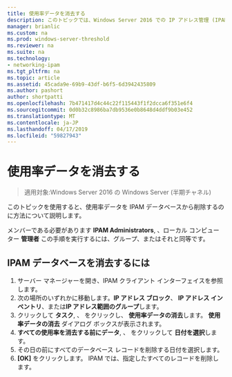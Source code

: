 ```yaml
---
title: 使用率データを消去する
description: このトピックでは、Windows Server 2016 での IP アドレス管理 (IPAM) の管理ガイドの一部です。
manager: brianlic
ms.custom: na
ms.prod: windows-server-threshold
ms.reviewer: na
ms.suite: na
ms.technology:
- networking-ipam
ms.tgt_pltfrm: na
ms.topic: article
ms.assetid: 45cada9e-69b9-43df-b6f5-6d3942435809
ms.author: pashort
author: shortpatti
ms.openlocfilehash: 7b471417d4c44c22f115443f1f2dcca6f351e6f4
ms.sourcegitcommit: 0d0b32c8986ba7db9536e0b8648d4ddf9b03e452
ms.translationtype: MT
ms.contentlocale: ja-JP
ms.lasthandoff: 04/17/2019
ms.locfileid: "59827943"
---
```

# <a name="purge-utilization-data"></a>使用率データを消去する

>適用対象:Windows Server 2016 の Windows Server (半期チャネル)

このトピックを使用すると、使用率データを IPAM データベースから削除するのに方法について説明します。  

メンバーである必要があります **IPAM Administrators**, 、ローカル コンピューター **管理者** この手順を実行するには、グループ、またはそれと同等です。

## <a name="to-purge-the-ipam-database"></a>IPAM データベースを消去するには  
1. サーバー マネージャーを開き、IPAM クライアント インターフェイスを参照します。
2. 次の場所のいずれかに移動します。**IP アドレス ブロック**、 **IP アドレス インベントリ**、または**IP アドレス範囲のグループ**します。  
3. クリックして **タスク**, 、 をクリックし、 **使用率データの消去**します。 **使用率データの消去**  ダイアログ ボックスが表示されます。
4. **すべての使用率を消去する前にデータ**, 、 をクリックして **日付を選択**します。
5. その日の前にすべてのデータベース レコードを削除する日付を選択します。
6. **[OK]** をクリックします。 IPAM では、指定したすべてのレコードを削除します。
